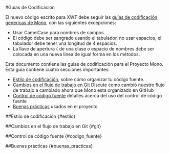 #Guías de Codificación

El nuevo código escrito para XWT debe seguir las
[guías de codificación genericas de Mono](http://www.mono-project.com/Coding_Guidelines),
con las siguientes excepciones:

* Usar CamelCase para nombres de campos.
* El código debe ser sangrado usando el tabulador, no usar espacios, el tabulador debe tener una longitud de 4 espacios.
* La llave de apertura { de una clase o espacio de nombres debe ser colocada en una nueva linea de igual forma en los
métodos.

Este documento contiene las guias de codificación para el Proyecto Mono. Esta guía contiene cuatro secciones importantes:

* [Estilo de codificación](#estilo), sobre cómo organizar tu código fuente.
* [Cambios en el flujo de trabajo en Git](#git) Discute como cambió nuestro flujo de trabajo a cambiado ahora que Mono
esta organizado en GitHub
* [Control de código fuente](#codigo_fuente) detalles acerca del uso del control de código fuente
* [Buenas prácticas](#buenas_practicas) usados en el proyecto

##Estilo de codificación      {#estilo}

##Cambios en el flujo de trabajo en Git       {#git}

##Control de código fuente        {#codigo_fuente}

##Buenas prácticas        {#buenas_practicas}




